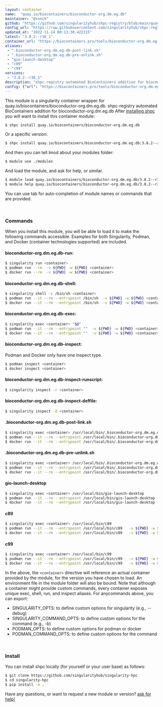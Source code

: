 ```yaml
---
layout: container
name:  "quay.io/biocontainers/bioconductor-org.dm.eg.db"
maintainer: "@vsoch"
github: "https://github.com/singularityhub/shpc-registry/blob/main/quay.io/biocontainers/bioconductor-org.dm.eg.db/container.yaml"
config_url: "https://raw.githubusercontent.com/singularityhub/shpc-registry/main/quay.io/biocontainers/bioconductor-org.dm.eg.db/container.yaml"
updated_at: "2022-11-14 00:13:30.422315"
latest: "3.8.2--r36_1"
container_url: "https://biocontainers.pro/tools/bioconductor-org.dm.eg.db"
aliases:
 - ".bioconductor-org.dm.eg.db-post-link.sh"
 - ".bioconductor-org.dm.eg.db-pre-unlink.sh"
 - "gio-launch-desktop"
 - "c89"
 - "c99"
versions:
 - "3.8.2--r36_1"
description: "shpc-registry automated BioContainers addition for bioconductor-org.dm.eg.db"
config: {"url": "https://biocontainers.pro/tools/bioconductor-org.dm.eg.db", "maintainer": "@vsoch", "description": "shpc-registry automated BioContainers addition for bioconductor-org.dm.eg.db", "latest": {"3.8.2--r36_1": "sha256:91797cedf562fb84452038e5bd4eaa03c775c8e46df858f4f4a42d5601276c7a"}, "tags": {"3.8.2--r36_1": "sha256:91797cedf562fb84452038e5bd4eaa03c775c8e46df858f4f4a42d5601276c7a"}, "docker": "quay.io/biocontainers/bioconductor-org.dm.eg.db", "aliases": {".bioconductor-org.dm.eg.db-post-link.sh": "/usr/local/bin/.bioconductor-org.dm.eg.db-post-link.sh", ".bioconductor-org.dm.eg.db-pre-unlink.sh": "/usr/local/bin/.bioconductor-org.dm.eg.db-pre-unlink.sh", "gio-launch-desktop": "/usr/local/bin/gio-launch-desktop", "c89": "/usr/local/bin/c89", "c99": "/usr/local/bin/c99"}}
---
```


This module is a singularity container wrapper for quay.io/biocontainers/bioconductor-org.dm.eg.db.
shpc-registry automated BioContainers addition for bioconductor-org.dm.eg.db
After [installing shpc](#install) you will want to install this container module:


```bash
$ shpc install quay.io/biocontainers/bioconductor-org.dm.eg.db
```

Or a specific version:

```bash
$ shpc install quay.io/biocontainers/bioconductor-org.dm.eg.db:3.8.2--r36_1
```

And then you can tell lmod about your modules folder:

```bash
$ module use ./modules
```

And load the module, and ask for help, or similar.

```bash
$ module load quay.io/biocontainers/bioconductor-org.dm.eg.db/3.8.2--r36_1
$ module help quay.io/biocontainers/bioconductor-org.dm.eg.db/3.8.2--r36_1
```

You can use tab for auto-completion of module names or commands that are provided.

<br>

### Commands

When you install this module, you will be able to load it to make the following commands accessible.
Examples for both Singularity, Podman, and Docker (container technologies supported) are included.

#### bioconductor-org.dm.eg.db-run:

```bash
$ singularity run <container>
$ podman run --rm  -v ${PWD} -w ${PWD} <container>
$ docker run --rm  -v ${PWD} -w ${PWD} <container>
```

#### bioconductor-org.dm.eg.db-shell:

```bash
$ singularity shell -s /bin/sh <container>
$ podman run --it --rm --entrypoint /bin/sh  -v ${PWD} -w ${PWD} <container>
$ docker run --it --rm --entrypoint /bin/sh  -v ${PWD} -w ${PWD} <container>
```

#### bioconductor-org.dm.eg.db-exec:

```bash
$ singularity exec <container> "$@"
$ podman run --it --rm --entrypoint ""  -v ${PWD} -w ${PWD} <container> "$@"
$ docker run --it --rm --entrypoint ""  -v ${PWD} -w ${PWD} <container> "$@"
```

#### bioconductor-org.dm.eg.db-inspect:

Podman and Docker only have one inspect type.

```bash
$ podman inspect <container>
$ docker inspect <container>
```

#### bioconductor-org.dm.eg.db-inspect-runscript:

```bash
$ singularity inspect -r <container>
```

#### bioconductor-org.dm.eg.db-inspect-deffile:

```bash
$ singularity inspect -d <container>
```


#### .bioconductor-org.dm.eg.db-post-link.sh

```bash
$ singularity exec <container> /usr/local/bin/.bioconductor-org.dm.eg.db-post-link.sh
$ podman run --it --rm --entrypoint /usr/local/bin/.bioconductor-org.dm.eg.db-post-link.sh   -v ${PWD} -w ${PWD} <container> -c " $@"
$ docker run --it --rm --entrypoint /usr/local/bin/.bioconductor-org.dm.eg.db-post-link.sh   -v ${PWD} -w ${PWD} <container> -c " $@"
```


#### .bioconductor-org.dm.eg.db-pre-unlink.sh

```bash
$ singularity exec <container> /usr/local/bin/.bioconductor-org.dm.eg.db-pre-unlink.sh
$ podman run --it --rm --entrypoint /usr/local/bin/.bioconductor-org.dm.eg.db-pre-unlink.sh   -v ${PWD} -w ${PWD} <container> -c " $@"
$ docker run --it --rm --entrypoint /usr/local/bin/.bioconductor-org.dm.eg.db-pre-unlink.sh   -v ${PWD} -w ${PWD} <container> -c " $@"
```


#### gio-launch-desktop

```bash
$ singularity exec <container> /usr/local/bin/gio-launch-desktop
$ podman run --it --rm --entrypoint /usr/local/bin/gio-launch-desktop   -v ${PWD} -w ${PWD} <container> -c " $@"
$ docker run --it --rm --entrypoint /usr/local/bin/gio-launch-desktop   -v ${PWD} -w ${PWD} <container> -c " $@"
```


#### c89

```bash
$ singularity exec <container> /usr/local/bin/c89
$ podman run --it --rm --entrypoint /usr/local/bin/c89   -v ${PWD} -w ${PWD} <container> -c " $@"
$ docker run --it --rm --entrypoint /usr/local/bin/c89   -v ${PWD} -w ${PWD} <container> -c " $@"
```


#### c99

```bash
$ singularity exec <container> /usr/local/bin/c99
$ podman run --it --rm --entrypoint /usr/local/bin/c99   -v ${PWD} -w ${PWD} <container> -c " $@"
$ docker run --it --rm --entrypoint /usr/local/bin/c99   -v ${PWD} -w ${PWD} <container> -c " $@"
```



In the above, the `<container>` directive will reference an actual container provided
by the module, for the version you have chosen to load. An environment file in the
module folder will also be bound. Note that although a container
might provide custom commands, every container exposes unique exec, shell, run, and
inspect aliases. For anycommands above, you can export:

 - SINGULARITY_OPTS: to define custom options for singularity (e.g., --debug)
 - SINGULARITY_COMMAND_OPTS: to define custom options for the command (e.g., -b)
 - PODMAN_OPTS: to define custom options for podman or docker
 - PODMAN_COMMAND_OPTS: to define custom options for the command

<br>

### Install

You can install shpc locally (for yourself or your user base) as follows:

```bash
$ git clone https://github.com/singularityhub/singularity-hpc
$ cd singularity-hpc
$ pip install -e .
```

Have any questions, or want to request a new module or version? [ask for help!](https://github.com/singularityhub/singularity-hpc/issues)